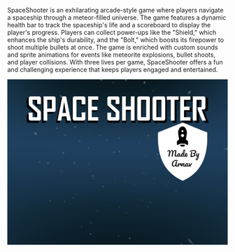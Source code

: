 
SpaceShooter is an exhilarating arcade-style game where players navigate a spaceship through a meteor-filled universe. The game features a dynamic health bar to track the spaceship's life and a scoreboard to display the player's progress. Players can collect power-ups like the "Shield," which enhances the ship's durability, and the "Bolt," which boosts its firepower to shoot multiple bullets at once. The game is enriched with custom sounds and sprite animations for events like meteorite explosions, bullet shoots, and player collisions. With three lives per game, SpaceShooter offers a fun and challenging experience that keeps players engaged and entertained.

![Home Screen](https://github.com/arnavkshah15/spaceshooter/blob/main/assets/main.png)